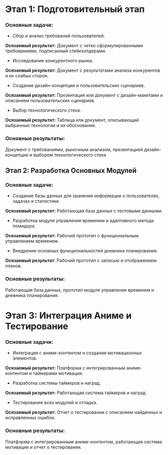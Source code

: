 # Этап 1: Подготовительный этап

### Основные задачи:
- Сбор и анализ требований пользователей.

**Осязаемый результат:** Документ с четко сформулированными требованиями, подписанный стейкхолдерами.

- Исследование конкурентного рынка.

**Осязаемый результат:** Документ с результатами анализа конкурентов и их слабых сторон.

- Создание дизайн-концепции и пользовательских сценариев.

**Осязаемый результат:** Презентация или документ с дизайн-макетами и описанием пользовательских сценариев.

- Выбор технологического стека.

**Осязаемый результат:** Таблица или документ, описывающий выбранные технологии и их обоснование.

### Основные результаты:

Документ с требованиями, рыночным анализом, презентацией дизайн-концепции и выбором технологического стека

## Этап 2: Разработка Основных Модулей

### Основные задачи:

- Создание базы данных для хранения информации о пользователях, задачах и статистике.

**Осязаемый результат:** Работающая база данных с тестовыми данными.

- Разработка модуля управления временем и адаптивного метода помидора.

**Осязаемый результат:** Рабочий прототип с функциональным управлением временем.

- Внедрение основных функциональностей дневника планирования.

**Осязаемый результат**: Рабочий прототип с записью и отображением планов.

### Основные результаты:

Работающая база данных, прототип модуля управления временем и дневника планирования.

# Этап 3: Интеграция Аниме и Тестирование

### Основные задачи:

- Интеграция с аниме-контентом и создание мотивационных элементов.

**Осязаемый результат:** Платформа с интегрированным аниме-контентом и таймерами мотивации.

- Разработка системы таймеров и наград.

**Осязаемый результат:** Работающая система таймеров и наград.

- Тестирование всех модулей и отладка.

**Осязаемый результат:** Отчет о тестировании с описанием найденных и исправленных ошибок.

### Основные результаты:

Платформа с интегрированным аниме-контентом, работающая система мотивации и отчет о тестировании.